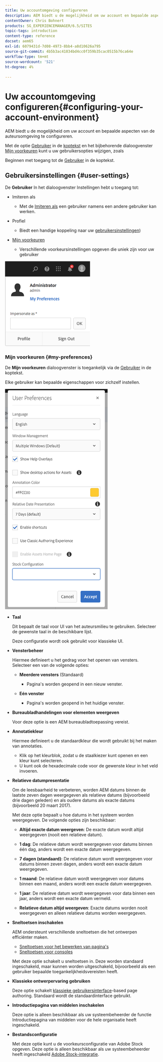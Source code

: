 ```yaml
---
title: Uw accountomgeving configureren
description: AEM biedt u de mogelijkheid om uw account en bepaalde aspecten van de auteursomgeving te configureren
contentOwner: Chris Bohnert
products: SG_EXPERIENCEMANAGER/6.5/SITES
topic-tags: introduction
content-type: reference
docset: aem65
exl-id: 6079431d-7d08-4973-8bb4-a8d10626a795
source-git-commit: 4b5b3ac41034bd4cc0f359b35cac0515b76ca64e
workflow-type: tm+mt
source-wordcount: '521'
ht-degree: 4%

---
```


# Uw accountomgeving configureren{#configuring-your-account-environment}

AEM biedt u de mogelijkheid om uw account en bepaalde aspecten van de auteursomgeving te configureren.

Met de optie [Gebruiker](/help/sites-authoring/user-properties.md#user-settings) in de [koptekst](/help/sites-authoring/basic-handling.md#the-header) en het bijbehorende dialoogvenster [Mijn voorkeuren](#userpreferences) kunt u uw gebruikersopties wijzigen, zoals

Beginnen met toegang tot de [Gebruiker](/help/sites-authoring/user-properties.md#user-settings) in de koptekst.

## Gebruikersinstellingen {#user-settings}

De **Gebruiker** In het dialoogvenster Instellingen hebt u toegang tot:

* Imiteren als

   * Met de [Imiteren als](/help/sites-administering/security.md#impersonating-another-user) een gebruiker namens een andere gebruiker kan werken.

* Profiel

   * Biedt een handige koppeling naar uw [gebruikersinstellingen](/help/sites-administering/security.md))

* [Mijn voorkeuren](/help/sites-authoring/user-properties.md#my-preferences)

   * Verschillende voorkeursinstellingen opgeven die uniek zijn voor uw gebruiker

![screen_shot_2018-03-20at103808](assets/screen_shot_2018-03-20at103808.png)

### Mijn voorkeuren {#my-preferences}

De **Mijn voorkeuren** dialoogvenster is toegankelijk via de [Gebruiker](/help/sites-authoring/user-properties.md#user-settings) in de koptekst.

Elke gebruiker kan bepaalde eigenschappen voor zichzelf instellen.

![screen-shot_2019-03-05at100322](assets/screen-shot_2019-03-05at100322.png)

* **Taal**

  Dit bepaalt de taal voor UI van het auteursmilieu te gebruiken. Selecteer de gewenste taal in de beschikbare lijst.

  Deze configuratie wordt ook gebruikt voor klassieke UI.

* **Vensterbeheer**

  Hiermee definieert u het gedrag voor het openen van vensters. Selecteer een van de volgende opties:

   * **Meerdere vensters** (Standaard)

      * Pagina&#39;s worden geopend in een nieuw venster.

   * **Eén venster**

      * Pagina&#39;s worden geopend in het huidige venster.

* **Bureaubladhandelingen voor elementen weergeven**

  Voor deze optie is een AEM bureaubladtoepassing vereist.

* **Annotatiekleur**

  Hiermee definieert u de standaardkleur die wordt gebruikt bij het maken van annotaties.

   * Klik op het kleurblok, zodat u de staalkiezer kunt openen en een kleur kunt selecteren.
   * U kunt ook de hexadecimale code voor de gewenste kleur in het veld invoeren.

* **Relatieve datumpresentatie**

  Om de leesbaarheid te verbeteren, worden AEM datums binnen de laatste zeven dagen weergegeven als relatieve datums (bijvoorbeeld drie dagen geleden) en als oudere datums als exacte datums (bijvoorbeeld 20 maart 2017).

  Met deze optie bepaalt u hoe datums in het systeem worden weergegeven. De volgende opties zijn beschikbaar:

   * **Altijd exacte datum weergeven**: De exacte datum wordt altijd weergegeven (nooit een relatieve datum).
   * **1 dag**: De relatieve datum wordt weergegeven voor datums binnen één dag, anders wordt een exacte datum weergegeven.

   * **7 dagen (standaard)**: De relatieve datum wordt weergegeven voor datums binnen zeven dagen, anders wordt een exacte datum weergegeven.

   * **1 maand**: De relatieve datum wordt weergegeven voor datums binnen een maand, anders wordt een exacte datum weergegeven.

   * **1 jaar**: De relatieve datum wordt weergegeven voor data binnen een jaar, anders wordt een exacte datum vermeld.

   * **Relatieve datum altijd weergeven**: Exacte datums worden nooit weergegeven en alleen relatieve datums worden weergegeven.

* **Sneltoetsen inschakelen**

  AEM ondersteunt verschillende sneltoetsen die het ontwerpen efficiënter maken.

   * [Sneltoetsen voor het bewerken van pagina&#39;s](/help/sites-authoring/page-authoring-keyboard-shortcuts.md)
   * [Sneltoetsen voor consoles](/help/sites-authoring/keyboard-shortcuts.md)

  Met deze optie schakelt u sneltoetsen in. Deze worden standaard ingeschakeld, maar kunnen worden uitgeschakeld, bijvoorbeeld als een gebruiker bepaalde toegankelijkheidsvereisten heeft.

* **Klassieke ontwerpervaring gebruiken**

  Deze optie schakelt [klassieke gebruikersinterface](/help/sites-classic-ui-authoring/classic-page-author-first-steps.md)-based page authoring. Standaard wordt de standaardinterface gebruikt.

* **Introductiepagina van middelen inschakelen**

  Deze optie is alleen beschikbaar als uw systeembeheerder de functie Introductiepagina van middelen voor de hele organisatie heeft ingeschakeld.

* **Bestandsconfiguratie**

  Met deze optie kunt u de voorkeursconfiguratie van Adobe Stock opgeven. Deze optie is alleen beschikbaar als uw systeembeheerder heeft ingeschakeld [Adobe Stock-integratie](/help/assets/aem-assets-adobe-stock.md).
